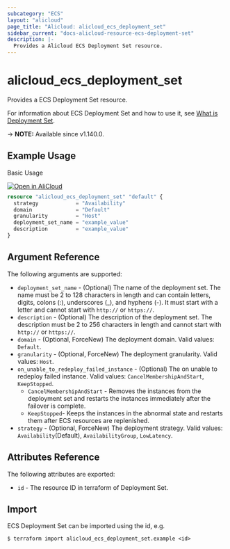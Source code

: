 ```yaml
---
subcategory: "ECS"
layout: "alicloud"
page_title: "Alicloud: alicloud_ecs_deployment_set"
sidebar_current: "docs-alicloud-resource-ecs-deployment-set"
description: |-
  Provides a Alicloud ECS Deployment Set resource.
---
```


# alicloud_ecs_deployment_set

Provides a ECS Deployment Set resource.

For information about ECS Deployment Set and how to use it, see [What is Deployment Set](https://www.alibabacloud.com/help/en/doc-detail/91269.htm).

-> **NOTE:** Available since v1.140.0.

## Example Usage

Basic Usage

<div style="display: block;margin-bottom: 40px;"><div class="oics-button" style="float: right;position: absolute;margin-bottom: 10px;">
  <a href="https://api.aliyun.com/terraform?resource=alicloud_ecs_deployment_set&exampleId=53b51b98-dccf-878a-fb01-554a57d62e90fb9bca66&activeTab=example&spm=docs.r.ecs_deployment_set.0.53b51b98dc&intl_lang=EN_US" target="_blank">
    <img alt="Open in AliCloud" src="https://img.alicdn.com/imgextra/i1/O1CN01hjjqXv1uYUlY56FyX_!!6000000006049-55-tps-254-36.svg" style="max-height: 44px; max-width: 100%;">
  </a>
</div></div>

```terraform
resource "alicloud_ecs_deployment_set" "default" {
  strategy            = "Availability"
  domain              = "Default"
  granularity         = "Host"
  deployment_set_name = "example_value"
  description         = "example_value"
}
```

## Argument Reference

The following arguments are supported:

* `deployment_set_name` - (Optional) The name of the deployment set. The name must be 2 to 128 characters in length and can contain letters, digits, colons (:), underscores (_), and hyphens (-). It must start with a letter and cannot start with `http://` or `https://`.
* `description` - (Optional) The description of the deployment set. The description must be 2 to 256 characters in length and cannot start with `http://` or `https://`.
* `domain` - (Optional, ForceNew) The deployment domain. Valid values: `Default`.
* `granularity` - (Optional, ForceNew) The deployment granularity. Valid values: `Host`.
* `on_unable_to_redeploy_failed_instance` - (Optional) The on unable to redeploy failed instance. Valid values: `CancelMembershipAndStart`, `KeepStopped`.
  * `CancelMembershipAndStart` - Removes the instances from the deployment set and restarts the instances immediately after the failover is complete.
  * `KeepStopped`- Keeps the instances in the abnormal state and restarts them after ECS resources are replenished. 
* `strategy` - (Optional, ForceNew) The deployment strategy. Valid values: `Availability`(Default), `AvailabilityGroup`, `LowLatency`.

## Attributes Reference

The following attributes are exported:

* `id` - The resource ID in terraform of Deployment Set.

## Import

ECS Deployment Set can be imported using the id, e.g.

```shell
$ terraform import alicloud_ecs_deployment_set.example <id>
```
